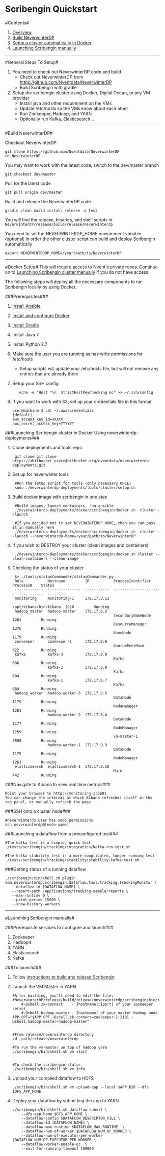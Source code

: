 Scribengin Quickstart
=====================

#Contents#
1. [Overview](#general-steps-to-setup)
2. [Build NeverwinterDP](#build-neverwinterdp)
3. [Setup a cluster automatically in Docker](#docker-setup) 
4. [Launching Scribengin manually](#launching-scribengin-manually)

---

#General Steps To Setup#

1. You need to check out NeverwinterDP code and build
    * Check out NeverwinterDP from https://github.com/Nventdata/NeverwinterDP
    * Build Scribengin with gradle
2. Setup the scribengin cluster using Docker, Digital Ocean, or any VM provider
    * Install java and other requirement on the VMs
    * Update /etc/hosts so the VMs know about each other
    * Run Zookeeper, Hadoop, and YARN
    * Optionally run Kafka, Elasticsearch...

---

#Build NeverwinterDP#

Checkout NeverwinterDP 

```
git clone https://github.com/Nventdata/NeverwinterDP
cd NeverwinterDP
```
You may want to work with the latest code, switch to the dev/master branch

```
git checkout dev/master 
```

Pull for the latest code

```
git pull origin dev/master 
```

Build and release the NeverwinterDP code

```
gradle clean build install release -x test
```

You will find the release, binaries, and shell scripts in ```NeverwinterDP/release/build/release/neverwinterdp```

You need to set the NEVERWINTERDP_HOME environment variable (optional) in order the other cluster script can build and deploy Scribengin automatically

```
export NEVERWINTERDP_HOME=/your/path/to/NeverwinterDP
```



---

#Docker Setup#
This will require access to Nvent's private repos.  Continue on to [Launching Scribengin cluster manually](#launching-scribengin-cluster-manually) if you do not have access. 

The following steps will deploy all the necessary components to run Scribengin locally by using Docker.

###Prerequisites###

1. [Install Ansible](http://docs.ansible.com/ansible/intro_installation.html)
2. [Install and configure Docker](https://docs.docker.com/engine/installation/)
3. [Install Gradle](https://docs.gradle.org/current/userguide/installation.html)
4. Install Java 7 
5. Install Python 2.7
6. Make sure the user you are running as has write permissions for /etc/hosts
    * Setup scripts will update your /etc/hosts file, but will not remove any entries that are already there
7. Setup your SSH config

    ```
       echo -e "Host *\n  StrictHostKeyChecking no" >> ~/.ssh/config
    ``` 
    
8. If you want to work with S3, set up your credentials file in this format    

     `````
     user@machine $ cat ~/.aws/credentials
     [default]
     aws_access_key_id=XXXXX
     aws_secret_access_key=YYYYYY
     ````` 

###Launching Scribengin cluster in Docker Using neverwinterdp-deployments###
1. Clone deployments and tools repo
        
        git clone git clone https://<bitbucket_user>@bitbucket.org/nventdata/neverwinterdp-deployments.git

2. Set up for neverwinter tools
        
        #Run the setup script for tools (only necessary ONCE)
        sudo ./neverwinterdp-deployments/tools/cluster/setup.sh

3. Build docker image with scribengin in one step
        
        #Build images, launch containers, run ansible
        ./neverwinterdp-deployments/docker/scribengin/docker.sh  cluster --launch

        #If you decided not to set NEVERWINTERDP_HOME, then you can pass it in manually here
        ./neverwinterdp-deployments/docker/scribengin/docker.sh  cluster --launch --neverwinterdp-home=/your/path/to/NeverwinterDP

4. If you wish to DESTROY your cluster (clean images and containers)
        
        ./neverwinterdp-deployments/docker/scribengin/docker.sh cluster --clean-containers --clean-image

5. Checking the status of your cluster
        

        $> ./tools/statusCommander/statusCommander.py
        Role           Hostname         IP           ProcessIdentifier       ProcessID    Status
        -------------  ---------------  -----------  ----------------------  -----------  --------
        monitoring     monitoring-1     172.17.0.11
                                                     /opt/kibana/bin/kibana  1910         Running
        hadoop_master  hadoop-master    172.17.0.2
                                                     SecondaryNameNode       1261         Running
                                                     ResourceManager         1376         Running
                                                     NameNode                1179         Running
        zookeeper      zookeeper-1      172.17.0.6
                                                     QuorumPeerMain          622          Running
        kafka          kafka-3          172.17.0.9
                                                     Kafka                   686          Running
                       kafka-2          172.17.0.8
                                                     Kafka                   684          Running
                       kafka-1          172.17.0.7
                                                     Kafka                   684          Running
        hadoop_worker  hadoop-worker-3  172.17.0.5
                                                     DataNode                1179         Running
                                                     NodeManager             1261         Running
                       hadoop-worker-2  172.17.0.4
                                                     DataNode                1177         Running
                                                     NodeManager             1259         Running
                                                     vm-master-1             3898         Running
                       hadoop-worker-1  172.17.0.3
                                                     DataNode                1179         Running
                                                     NodeManager             1261         Running
        elasticsearch  elasticsearch-1  172.17.0.10
                                                     Main                    442          Running


###Navigate to Kibana to view real time metrics###

```
Point your browser to http://monitoring-1:5601
You can change the interval at which Kibana refreshes itself in the top panel, or manually refresh the page
```

###SSH onto a cluster node###
```
#neverwinterdp user has sudo permissions
ssh neverwinterdp@[node-name]
```

###Launching a dataflow from a preconfigured test###

```
#The kafka test is a simple, quick test 
./tests/scribengin/tracking/integration/kafka-run-test.sh
    
#The kafka stability test is a more complicated, longer running test
./tests/scribengin/tracking/stability/stability-kafka-test.sh
```

###Getting status of a running dataflow
```
./scribengin/bin/shell.sh plugin com.neverwinterdp.scribengin.dataflow.tool.tracking.TrackingMonitor \
   --dataflow-id [DATAFLOW NAME] \
   --report-path /applications/tracking-sample/reports \
   --max-runtime 0 \
   --print-period 15000 \
   --show-history-workers
```

---

#Launching Scribengin manually#

###Prerequisite services to configure and launch###

1. Zookeeper
2. Hadoop4
3. YARN
4. Elasticsearch
5. Kafka


###To launch###

1.  Follow [instructions to build and release Scribengin](#check-out-and-build-neverwinterdp-code)
2.  Launch the VM Master in YARN
        
        #After building, you'll need to edit the file:
        #NeverwinterDP/release/build/release/neverwinterdp/scribengin/bin/shell.sh
            #-Dshell.zk-connect    - [hostname]:[port] of your Zookeeper server
            #-Dshell.hadoop-master - [hostname] of your master Hadoop node
        APP_OPT="$APP_OPT -Dshell.zk-connect=zookeeper-1:2181 -Dshell.hadoop-master=hadoop-master"

          
        #From release/neverwinterdp directory
        cd  path/release/neverwinterdp
          
        #To run the vm-master on top of hadoop yarn
        ./scribengin/bin/shell.sh vm start
        
        
        #To check the scribengin status
        ./scribengin/bin/shell.sh vm info

3.  Upload your compiled dataflow to HDFS
        
        ./scribengin/bin/shell.sh vm upload-app --local $APP_DIR --dfs $DFS_APP_HOME

4.  Deploy your dataflow by submitting the app to YARN
        
        ./scribengin/bin/shell.sh dataflow submit \
            --dfs-app-home $DFS_APP_HOME \
            --dataflow-config $DATAFLOW_DESCRIPTOR_FILE \
            --dataflow-id [DATAFLOW NAME] \
            --dataflow-max-runtime $DATAFLOW_MAX_RUNTIME  \
            --dataflow-num-of-worker $DATAFLOW_NUM_OF_WORKER \
            --dataflow-num-of-executor-per-worker $DATAFLOW_NUM_OF_EXECUTOR_PER_WORKER \
            --dataflow-worker-enable-gc  \
            --wait-for-running-timeout 180000









  
